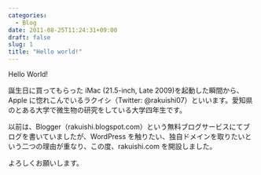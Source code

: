 ```yaml
---
categories:
  - Blog
date: 2011-08-25T11:24:31+09:00
draft: false
slug: 1
title: "Hello world!"
---
```


Hello World!

誕生日に買ってもらった iMac (21.5-inch, Late 2009)を起動した瞬間から、Apple に惚れこんでいるラクイシ（Twitter: @rakuishi07）といいます。愛知県のとある大学で微生物の研究をしている大学四年生です。

以前は、Blogger（rakuishi.blogspot.com）という無料ブログサービスにてブログを書いていましたが、WordPress を触りたい、独自ドメインを取りたいという二つの理由が重なり、この度、rakuishi.com を開設しました。

よろしくお願いします。
